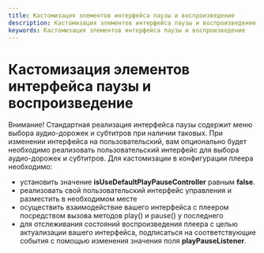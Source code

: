 ```yaml
---
title: Кастомизация элементов интерфейса паузы и воспроизведение
description: Кастомизация элементов интерфейса паузы и воспроизведение
keywords: Кастомизация элементов интерфейса паузы и воспроизведение
---
```


# Кастомизация элементов интерфейса паузы и воспроизведение
Внимание! Стандартная реализация интерфейса паузы содержит меню выбора аудио-дорожек и субтитров при наличии таковых.
При изменении интерфейса на пользовательский, вам опционально будет необходимо реализовать пользовательский интерфейс
для выбора аудио-дорожек и субтитров.
Для кастомизации в конфигурации плеера необходимо: 
- установить значение **isUseDefaultPlayPauseController** равным **false**.
- реализовать свой пользовательский интерфейс управления и разместить в необходимом месте
- осуществить взаимодействие вашего интерфейса с плеером посредством вызова методов play() и pause() у последнего
- для отслеживания состояний воспроизведения плеера с целью актуализации вашего интерфейса, подписаться на 
соответствующие события с помощью изменения значения поля **playPauseListener**. 